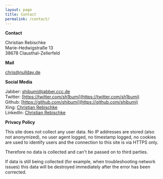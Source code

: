 ```yaml
---
layout: page
title: Contact
permalink: /contact/
---
```


**Contact**

Christian Rebischke  
Marie-Hedwigstraße 13  
38678 Clausthal-Zellerfeld  

**Mail**

chris@nullday.de  

**Social Media**

Jabber: shibumi@jabber.ccc.de  
Twitter: [https://twitter.com/sh1bumi](https://twitter.com/sh1bumi)  
Github: [https://github.com/shibumi](https://github.com/shibumi)  
Xing: [Christian Rebischke](https://www.xing.com/profile/Christian_Rebischke)  
LinkedIn: [Christian Rebischke](http://de.linkedin.com/pub/christian-rebischke/a0/683/9b7)  

**Privacy Policy**

This site does not collect any user data. No IP addresses are stored
(also not anonymized), no user agent logged, no timestamp logged, no
cookies are used to identify users and the connection to this site is
via HTTPS only.

Therefore no data is collected and can't be passed on to third parties.

If data is still being collected (for example, when troubleshooting
network issues) this data will be destroyed immediately after the error
has been corrected.
